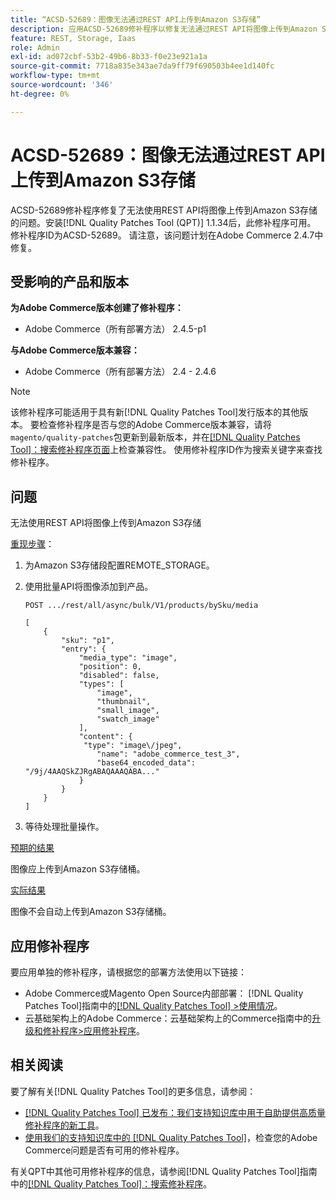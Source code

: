 ```yaml
---
title: “ACSD-52689：图像无法通过REST API上传到Amazon S3存储”
description: 应用ACSD-52689修补程序以修复无法通过REST API将图像上传到Amazon S3存储的Adobe Commerce问题。
feature: REST, Storage, Iaas
role: Admin
exl-id: ad072cbf-53b2-49b6-8b33-f0e23e921a1a
source-git-commit: 7718a835e343ae7da9ff79f690503b4ee1d140fc
workflow-type: tm+mt
source-wordcount: '346'
ht-degree: 0%

---
```


# ACSD-52689：图像无法通过REST API上传到Amazon S3存储

ACSD-52689修补程序修复了无法使用REST API将图像上传到Amazon S3存储的问题。安装[!DNL Quality Patches Tool (QPT)] 1.1.34后，此修补程序可用。 修补程序ID为ACSD-52689。 请注意，该问题计划在Adobe Commerce 2.4.7中修复。

## 受影响的产品和版本

**为Adobe Commerce版本创建了修补程序：**

* Adobe Commerce（所有部署方法） 2.4.5-p1

**与Adobe Commerce版本兼容：**

* Adobe Commerce（所有部署方法） 2.4 - 2.4.6

>[!NOTE]
>
>该修补程序可能适用于具有新[!DNL Quality Patches Tool]发行版本的其他版本。 要检查修补程序是否与您的Adobe Commerce版本兼容，请将`magento/quality-patches`包更新到最新版本，并在[[!DNL Quality Patches Tool]：搜索修补程序页面](https://experienceleague.adobe.com/tools/commerce-quality-patches/index.html?lang=zh-Hans)上检查兼容性。 使用修补程序ID作为搜索关键字来查找修补程序。

## 问题

无法使用REST API将图像上传到Amazon S3存储

<u>重现步骤</u>：

1. 为Amazon S3存储段配置REMOTE_STORAGE。
1. 使用批量API将图像添加到产品。

   ```POST .../rest/all/async/bulk/V1/products/bySku/media```

   ```
   [
       {
           "sku": "p1",
           "entry": {
               "media_type": "image",
               "position": 0,
               "disabled": false,
               "types": [
                   "image",
                   "thumbnail",
                   "small_image",
                   "swatch_image"
               ],
               "content": {
                "type": "image\/jpeg",
                   "name": "adobe_commerce_test_3",
                   "base64_encoded_data": "/9j/4AAQSkZJRgABAQAAAQABA..."
               }
           }
       }
   ]
   ```

1. 等待处理批量操作。

<u>预期的结果</u>

图像应上传到Amazon S3存储桶。

<u>实际结果</u>

图像不会自动上传到Amazon S3存储桶。

## 应用修补程序

要应用单独的修补程序，请根据您的部署方法使用以下链接：

* Adobe Commerce或Magento Open Source内部部署： [!DNL Quality Patches Tool]指南中的[[!DNL Quality Patches Tool] >使用情况](https://experienceleague.adobe.com/docs/commerce-operations/tools/quality-patches-tool/usage.html?lang=zh-Hans)。
* 云基础架构上的Adobe Commerce：云基础架构上的Commerce指南中的[升级和修补程序>应用修补程序](https://experienceleague.adobe.com/docs/commerce-cloud-service/user-guide/develop/upgrade/apply-patches.html?lang=zh-Hans)。

## 相关阅读

要了解有关[!DNL Quality Patches Tool]的更多信息，请参阅：

* [[!DNL Quality Patches Tool] 已发布：我们支持知识库中用于自助提供高质量修补程序的新工具](/help/announcements/adobe-commerce-announcements/magento-quality-patches-released-new-tool-to-self-serve-quality-patches.md)。
* [使用我们的支持知识库中的 [!DNL Quality Patches Tool]](/help/support-tools/patches-available-in-qpt-tool/check-patch-for-magento-issue-with-magento-quality-patches.md)，检查您的Adobe Commerce问题是否有可用的修补程序。

有关QPT中其他可用修补程序的信息，请参阅[!DNL Quality Patches Tool]指南中的[[!DNL Quality Patches Tool]：搜索修补程序](https://experienceleague.adobe.com/tools/commerce-quality-patches/index.html?lang=zh-Hans)。
